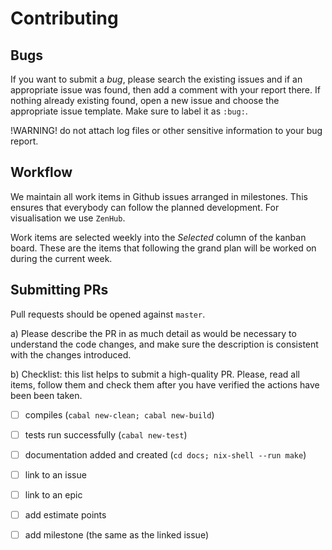Contributing
============

Bugs
----
If you want to submit a *bug*, please search the existing issues and if an appropriate issue was found, then add a comment with your report there.
If nothing already existing found, open a new issue and choose the appropriate issue template. Make sure to label it as `:bug:`.

!WARNING! do not attach log files or other sensitive information to your bug report.

Workflow
--------

We maintain all work items in Github issues arranged in milestones. This ensures that everybody can follow the planned development.
For visualisation we use `ZenHub`.

Work items are selected weekly into the *Selected* column of the kanban board. These are the items that following the grand plan will be worked on during the current week.

Submitting PRs
--------------

Pull requests should be opened against `master`.

a) Please describe the PR in as much detail as would be necessary to understand the code changes, and make sure the description is consistent with the changes introduced.

b) Checklist: this list helps to submit a high-quality PR. Please, read all items, follow them and check them after you have verified the actions have been been taken.

- [ ] compiles (`cabal new-clean; cabal new-build`)
- [ ] tests run successfully (`cabal new-test`)
- [ ] documentation added and created (`cd docs; nix-shell --run make`)
- [ ] link to an issue
- [ ] link to an epic
- [ ] add estimate points
- [ ] add milestone (the same as the linked issue)

